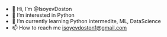 - 👋 Hi, I’m @IsoyevDoston
- 👀 I’m interested in Python
- 🌱 I’m currently learning Python intermedite, ML, DataScience
- 📫 How to reach me isoyevdoston1@gmail.com 

<!---
IsoyevDoston/IsoyevDoston is a ✨ special ✨ repository because its `README.md` (this file) appears on your GitHub profile.
You can click the Preview link to take a look at your changes.
--->
